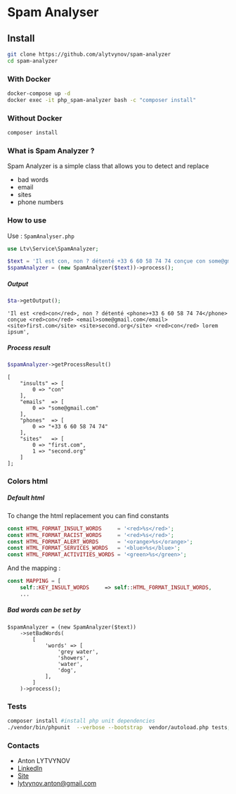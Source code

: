 # Spam Analyser

## Install
```bash
git clone https://github.com/alytvynov/spam-analyzer
cd spam-analyzer
```
### With Docker
```bash
docker-compose up -d
docker exec -it php_spam-analyzer bash -c "composer install"
```
### Without Docker
```bash
composer install
```

### What is Spam Analyzer ? 
Spam Analyzer is a simple class that allows you to detect and replace 
- bad words
- email
- sites
- phone numbers

### How to use
Use : `SpamAnalyser.php`     

```php
use Ltv\Service\SpamAnalyzer;

$text = 'Il est con, non ? détenté +33 6 60 58 74 74 conçue con some@gmail.com first.com second.org Con lorem ipsum';
$spamAnalyzer = (new SpamAnalyzer($text))->process();
```

##### Output
```php
$ta->getOutput();
```
```
'Il est <red>con</red>, non ? détenté <phone>+33 6 60 58 74 74</phone> conçue <red>con</red> <email>some@gmail.com</email> <site>first.com</site> <site>second.org</site> <red>con</red> lorem ipsum',
```

##### Process result
```php
$spamAnalyzer->getProcessResult()
```
```
[
    "insults" => [
        0 => "con"
    ],
    "emails"  => [
        0 => "some@gmail.com"
    ],
    "phones"  => [
        0 => "+33 6 60 58 74 74"
    ],
    "sites"   => [
        0 => "first.com",
        1 => "second.org"
    ]
];
```

### Colors html
##### Default html
To change the html replacement you can find constants 
```php
const HTML_FORMAT_INSULT_WORDS     = '<red>%s</red>';
const HTML_FORMAT_RACIST_WORDS     = '<red>%s</red>';
const HTML_FORMAT_ALERT_WORDS      = '<orange>%s</orange>';
const HTML_FORMAT_SERVICES_WORDS   = '<blue>%s</blue>';
const HTML_FORMAT_ACTIVITIES_WORDS = '<green>%s</green>';
```
And the mapping :
```php
const MAPPING = [
    self::KEY_INSULT_WORDS     => self::HTML_FORMAT_INSULT_WORDS,
    ...
```

##### Bad words can be set by
```
$spamAnalyzer = (new SpamAnalyzer($text))
    ->setBadWords(
        [
            'words' => [
                'grey water', 
                'showers', 
                'water', 
                'dog',
            ],
        ]
    )->process();
```

### Tests 
```bash
composer install #install php unit dependencies
./vendor/bin/phpunit  --verbose --bootstrap  vendor/autoload.php tests;
```

### Contacts
* Anton LYTVYNOV
* [LinkedIn](https://www.linkedin.com/in/anton-lytvynov/)
* [Site ](http://lytvynov-anton.com/)
* lytvynov.anton@gmail.com
